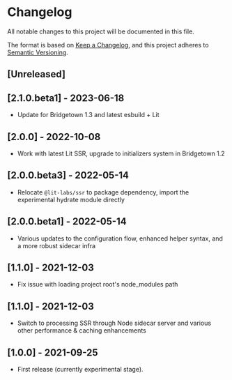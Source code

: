 # Changelog

All notable changes to this project will be documented in this file.

The format is based on [Keep a Changelog](https://keepachangelog.com/en/1.0.0/),
and this project adheres to [Semantic Versioning](https://semver.org/spec/v2.0.0.html).

## [Unreleased]

## [2.1.0.beta1] - 2023-06-18

- Update for Bridgetown 1.3 and latest esbuild + Lit

## [2.0.0] - 2022-10-08

- Work with latest Lit SSR, upgrade to initializers system in Bridgetown 1.2

## [2.0.0.beta3] - 2022-05-14

- Relocate `@lit-labs/ssr` to package dependency, import the experimental hydrate module directly

## [2.0.0.beta1] - 2022-05-14

- Various updates to the configuration flow, enhanced helper syntax, and a more robust sidecar infra

## [1.1.0] - 2021-12-03

- Fix issue with loading project root's node_modules path

## [1.1.0] - 2021-12-03

- Switch to processing SSR through Node sidecar server and various other performance & caching enhancements

## [1.0.0] - 2021-09-25

- First release (currently experimental stage).
